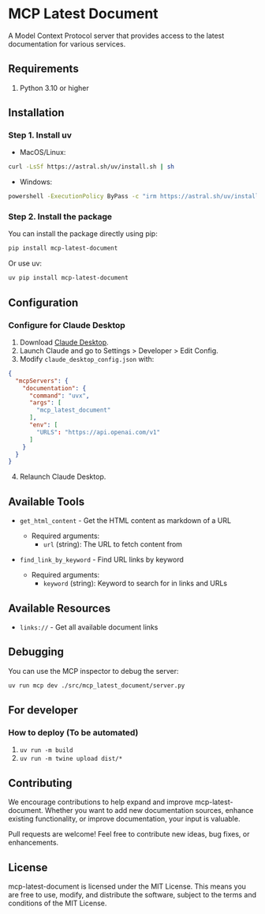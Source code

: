 # MCP Latest Document

A Model Context Protocol server that provides access to the latest documentation for various services.

## Requirements
1. Python 3.10 or higher

## Installation

### Step 1. Install uv
- MacOS/Linux:
```bash
curl -LsSf https://astral.sh/uv/install.sh | sh
```
- Windows:
```bash
powershell -ExecutionPolicy ByPass -c "irm https://astral.sh/uv/install.ps1 | iex"
```

### Step 2. Install the package
You can install the package directly using pip:
```bash
pip install mcp-latest-document
```

Or use uv:
```bash
uv pip install mcp-latest-document
```

## Configuration

### Configure for Claude Desktop
1. Download [Claude Desktop](https://claude.ai/download).
2. Launch Claude and go to Settings > Developer > Edit Config.
3. Modify `claude_desktop_config.json` with:

```json
{
  "mcpServers": {
    "documentation": {
      "command": "uvx",
      "args": [
        "mcp_latest_document"
      ],
      "env": [
        "URLS": "https://api.openai.com/v1"
      ]
    }
  }
}
```
4. Relaunch Claude Desktop.


## Available Tools

- `get_html_content` - Get the HTML content as markdown of a URL
  - Required arguments:
    - `url` (string): The URL to fetch content from

- `find_link_by_keyword` - Find URL links by keyword
  - Required arguments:
    - `keyword` (string): Keyword to search for in links and URLs

## Available Resources

- `links://` - Get all available document links


## Debugging

You can use the MCP inspector to debug the server:

```bash
uv run mcp dev ./src/mcp_latest_document/server.py
```

## For developer

### How to deploy (To be automated)
1. `uv run -m build`
2. `uv run -m twine upload dist/*`

## Contributing

We encourage contributions to help expand and improve mcp-latest-document. Whether you want to add new documentation sources, enhance existing functionality, or improve documentation, your input is valuable.

Pull requests are welcome! Feel free to contribute new ideas, bug fixes, or enhancements.

## License

mcp-latest-document is licensed under the MIT License. This means you are free to use, modify, and distribute the software, subject to the terms and conditions of the MIT License.
